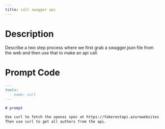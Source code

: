 ```yaml
---
title: call swagger api
---
```


# Description

Describe a two step process where we first grab a swagger.json file from the web and then use
that to make an api call.

# Prompt Code

```markdown
---
tools:
  - name: curl
---

# prompt

Use curl to fetch the openai spec at https://fakerestapi.azurewebsites.net/swagger/v1/swagger.json
Then use curl to get all authors from the api.
```

